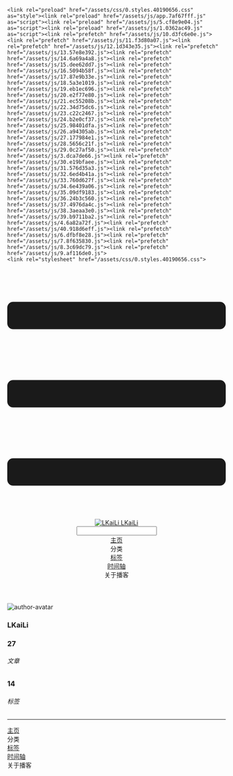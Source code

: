 <!DOCTYPE html>
<html lang="zh-CN">
  <head>
    <meta charset="utf-8">
    <meta name="viewport" content="width=device-width,initial-scale=1">
    <title>Other | LKaiLi</title>
    <meta name="generator" content="VuePress 1.8.2">
    <link rel="icon" href="https://pan.zealsay.com/blog/favicon.ico">
    <script language="javascript" type="text/javascript" src="https://cdn.bootcdn.net/ajax/libs/jquery/3.5.1/jquery.min.js"></script>
    <script language="javascript" type="text/javascript" src="/js/mouseClick.js"></script>
    <script>
          var _hmt = _hmt || [];
          (function() {
            var hm = document.createElement("script");
            hm.src = "https://hm.baidu.com/hm.js?b0aae218897fa9d8a9f76e9a77e0b3c6";
            var s = document.getElementsByTagName("script")[0]; 
            s.parentNode.insertBefore(hm, s);
          })();
        </script>
    <meta name="description" content="草 走 🤸 忽略">
    <meta name="viewport" content="width=device-width,initial-scale=1,user-scalable=no">
    
    <link rel="preload" href="/assets/css/0.styles.40190656.css" as="style"><link rel="preload" href="/assets/js/app.7af67fff.js" as="script"><link rel="preload" href="/assets/js/5.cf8e9e04.js" as="script"><link rel="preload" href="/assets/js/1.0362ac49.js" as="script"><link rel="prefetch" href="/assets/js/10.d3fc6e0e.js"><link rel="prefetch" href="/assets/js/11.f3d80a07.js"><link rel="prefetch" href="/assets/js/12.1d343e35.js"><link rel="prefetch" href="/assets/js/13.57e8e392.js"><link rel="prefetch" href="/assets/js/14.6a69a4a8.js"><link rel="prefetch" href="/assets/js/15.dee62dd7.js"><link rel="prefetch" href="/assets/js/16.5094b58f.js"><link rel="prefetch" href="/assets/js/17.87e9b33e.js"><link rel="prefetch" href="/assets/js/18.5a3e1019.js"><link rel="prefetch" href="/assets/js/19.eb1ec696.js"><link rel="prefetch" href="/assets/js/20.e2f77e80.js"><link rel="prefetch" href="/assets/js/21.ec55208b.js"><link rel="prefetch" href="/assets/js/22.34d75dc6.js"><link rel="prefetch" href="/assets/js/23.c22c2467.js"><link rel="prefetch" href="/assets/js/24.b2e0cf37.js"><link rel="prefetch" href="/assets/js/25.98401dfa.js"><link rel="prefetch" href="/assets/js/26.a94305ab.js"><link rel="prefetch" href="/assets/js/27.177984e1.js"><link rel="prefetch" href="/assets/js/28.5656c21f.js"><link rel="prefetch" href="/assets/js/29.0c27af50.js"><link rel="prefetch" href="/assets/js/3.dca7de66.js"><link rel="prefetch" href="/assets/js/30.e19bfaee.js"><link rel="prefetch" href="/assets/js/31.576d35a3.js"><link rel="prefetch" href="/assets/js/32.6ed4b41a.js"><link rel="prefetch" href="/assets/js/33.760d627f.js"><link rel="prefetch" href="/assets/js/34.6e439a06.js"><link rel="prefetch" href="/assets/js/35.09df9183.js"><link rel="prefetch" href="/assets/js/36.24b3c560.js"><link rel="prefetch" href="/assets/js/37.4976da4c.js"><link rel="prefetch" href="/assets/js/38.3aeaa3e0.js"><link rel="prefetch" href="/assets/js/39.b9711ba2.js"><link rel="prefetch" href="/assets/js/4.6a82a72f.js"><link rel="prefetch" href="/assets/js/40.918d6eff.js"><link rel="prefetch" href="/assets/js/6.dfbf8e28.js"><link rel="prefetch" href="/assets/js/7.8f635830.js"><link rel="prefetch" href="/assets/js/8.3c69dc79.js"><link rel="prefetch" href="/assets/js/9.af116de0.js">
    <link rel="stylesheet" href="/assets/css/0.styles.40190656.css">
  </head>
  <body>
    <div id="app" data-server-rendered="true"><div class="theme-container no-sidebar" data-v-1dc90b28><div data-v-1dc90b28><div id="loader-wrapper" class="loading-wrapper" data-v-d48f4d20 data-v-1dc90b28 data-v-1dc90b28><div class="loader-main" data-v-d48f4d20><div data-v-d48f4d20></div><div data-v-d48f4d20></div><div data-v-d48f4d20></div><div data-v-d48f4d20></div></div> <!----> <!----></div> <div class="password-shadow password-wrapper-out" style="display:none;" data-v-5cb9a64e data-v-1dc90b28 data-v-1dc90b28><h3 class="title" style="display:none;" data-v-5cb9a64e data-v-5cb9a64e>LKaiLi</h3> <!----> <label id="box" class="inputBox" style="display:none;" data-v-5cb9a64e data-v-5cb9a64e><input type="password" value="" data-v-5cb9a64e> <span data-v-5cb9a64e>Konck! Knock!</span> <button data-v-5cb9a64e>OK</button></label> <div class="footer" style="display:none;" data-v-5cb9a64e data-v-5cb9a64e><span data-v-5cb9a64e><i class="iconfont reco-theme" data-v-5cb9a64e></i> <a target="blank" href="https://vuepress-theme-reco.recoluan.com" data-v-5cb9a64e>vuePress-theme-reco</a></span> <span data-v-5cb9a64e><i class="iconfont reco-copyright" data-v-5cb9a64e></i> <a data-v-5cb9a64e><span data-v-5cb9a64e>LKaiLi</span>
            
          <!---->
          2021
        </a></span></div></div> <div class="hide" data-v-1dc90b28><div data-v-1dc90b28><div id="smart" class="wrapper-page" style="background-image:url(https://pan.zealsay.com/zealsay/cover/4.jpg);background-position-x:center;background-position-y:center;background-size:cover;background-repeat-x:no-repeat;background-repeat-y:no-repeat;" data-v-1dc90b28><header class="navbar" data-v-1dc90b28><div class="sidebar-button"><svg xmlns="http://www.w3.org/2000/svg" aria-hidden="true" role="img" viewBox="0 0 448 512" class="icon"><path fill="currentColor" d="M436 124H12c-6.627 0-12-5.373-12-12V80c0-6.627 5.373-12 12-12h424c6.627 0 12 5.373 12 12v32c0 6.627-5.373 12-12 12zm0 160H12c-6.627 0-12-5.373-12-12v-32c0-6.627 5.373-12 12-12h424c6.627 0 12 5.373 12 12v32c0 6.627-5.373 12-12 12zm0 160H12c-6.627 0-12-5.373-12-12v-32c0-6.627 5.373-12 12-12h424c6.627 0 12 5.373 12 12v32c0 6.627-5.373 12-12 12z"></path></svg></div> <a href="/" class="home-link router-link-active"><img src="/logo.png" alt="LKaiLi" class="logo"> <span class="site-name">LKaiLi</span></a> <div class="links"><div id="dayNightSwitch" class="generalWrapper" data-v-32f44868><a class="click" data-v-32f44868><div class="onOff daySwitch" data-v-32f44868><div class="star star1" data-v-32f44868></div> <div class="star star2" data-v-32f44868></div> <div class="star star3" data-v-32f44868></div> <div class="star star4" data-v-32f44868></div> <div class="star star5" data-v-32f44868></div> <div class="star sky" data-v-32f44868></div> <div class="sunMoon" data-v-32f44868><div class="crater crater1" data-v-32f44868></div> <div class="crater crater2" data-v-32f44868></div> <div class="crater crater3" data-v-32f44868></div> <div class="cloud part1" data-v-32f44868></div> <div class="cloud part2" data-v-32f44868></div></div></div></a></div> <div class="search-box"><i class="iconfont reco-search"></i> <input aria-label="Search" autocomplete="off" spellcheck="false" value=""> <!----></div> <nav class="nav-links can-hide"><div class="nav-item"><a href="/" class="nav-link"><i class="iconfont reco-home"></i>
  主页
</a></div><div class="nav-item"><div class="dropdown-wrapper"><a class="dropdown-title"><span class="title"><i class="iconfont reco-category"></i>
      分类
    </span> <span class="arrow right"></span></a> <ul class="nav-dropdown" style="display:none;"><li class="dropdown-item"><!----> <a href="/categories/Vue/" class="nav-link"><i class="iconfont undefined"></i>
  Vue
</a></li><li class="dropdown-item"><!----> <a href="/categories/JS 方法合集/" class="nav-link"><i class="iconfont undefined"></i>
  JS 方法合集
</a></li><li class="dropdown-item"><!----> <a href="/categories/正则表达式/" class="nav-link"><i class="iconfont undefined"></i>
  正则表达式
</a></li><li class="dropdown-item"><!----> <a href="/categories/Vue移动头条项目/" class="nav-link"><i class="iconfont undefined"></i>
  Vue移动头条项目
</a></li><li class="dropdown-item"><!----> <a href="/categories/axios/" class="nav-link"><i class="iconfont undefined"></i>
  axios
</a></li><li class="dropdown-item"><!----> <a href="/categories/TCP协议/" class="nav-link"><i class="iconfont undefined"></i>
  TCP协议
</a></li><li class="dropdown-item"><!----> <a href="/categories/token续签/" class="nav-link"><i class="iconfont undefined"></i>
  token续签
</a></li><li class="dropdown-item"><!----> <a href="/categories/节流、防抖函数/" class="nav-link"><i class="iconfont undefined"></i>
  节流、防抖函数
</a></li><li class="dropdown-item"><!----> <a href="/categories/杂项/" class="nav-link"><i class="iconfont undefined"></i>
  杂项
</a></li></ul></div></div><div class="nav-item"><a href="/tag/" class="nav-link"><i class="iconfont reco-tag"></i>
  标签
</a></div><div class="nav-item"><a href="/timeline/" class="nav-link"><i class="iconfont reco-date"></i>
  时间轴
</a></div><div class="nav-item"><div class="dropdown-wrapper"><a class="dropdown-title"><span class="title"><i class="iconfont reco-other"></i>
      关于播客
    </span> <span class="arrow right"></span></a> <ul class="nav-dropdown" style="display:none;"><li class="dropdown-item"><!----> <a href="/other/" class="nav-link"><i class="iconfont reco-account"></i>
  关于我
</a></li><li class="dropdown-item"><!----> <a href="/about/" class="nav-link"><i class="iconfont reco-mail"></i>
  联系我
</a></li></ul></div></div> <!----></nav></div></header> <div class="sidebar-mask" data-v-1dc90b28></div> <aside class="sidebar" data-v-1dc90b28><div class="personal-info-wrapper" data-v-03833281 data-v-1dc90b28><img src="https://i.loli.net/2021/05/17/rRzqv6kGHwATM41.png" alt="author-avatar" class="personal-img" data-v-03833281> <h3 class="name" data-v-03833281>
    LKaiLi
  </h3> <div class="num" data-v-03833281><div data-v-03833281><h3 data-v-03833281>27</h3> <h6 data-v-03833281>文章</h6></div> <div data-v-03833281><h3 data-v-03833281>14</h3> <h6 data-v-03833281>标签</h6></div></div> <hr data-v-03833281></div> <nav class="nav-links"><div class="nav-item"><a href="/" class="nav-link"><i class="iconfont reco-home"></i>
  主页
</a></div><div class="nav-item"><div class="dropdown-wrapper"><a class="dropdown-title"><span class="title"><i class="iconfont reco-category"></i>
      分类
    </span> <span class="arrow right"></span></a> <ul class="nav-dropdown" style="display:none;"><li class="dropdown-item"><!----> <a href="/categories/Vue/" class="nav-link"><i class="iconfont undefined"></i>
  Vue
</a></li><li class="dropdown-item"><!----> <a href="/categories/JS 方法合集/" class="nav-link"><i class="iconfont undefined"></i>
  JS 方法合集
</a></li><li class="dropdown-item"><!----> <a href="/categories/正则表达式/" class="nav-link"><i class="iconfont undefined"></i>
  正则表达式
</a></li><li class="dropdown-item"><!----> <a href="/categories/Vue移动头条项目/" class="nav-link"><i class="iconfont undefined"></i>
  Vue移动头条项目
</a></li><li class="dropdown-item"><!----> <a href="/categories/axios/" class="nav-link"><i class="iconfont undefined"></i>
  axios
</a></li><li class="dropdown-item"><!----> <a href="/categories/TCP协议/" class="nav-link"><i class="iconfont undefined"></i>
  TCP协议
</a></li><li class="dropdown-item"><!----> <a href="/categories/token续签/" class="nav-link"><i class="iconfont undefined"></i>
  token续签
</a></li><li class="dropdown-item"><!----> <a href="/categories/节流、防抖函数/" class="nav-link"><i class="iconfont undefined"></i>
  节流、防抖函数
</a></li><li class="dropdown-item"><!----> <a href="/categories/杂项/" class="nav-link"><i class="iconfont undefined"></i>
  杂项
</a></li></ul></div></div><div class="nav-item"><a href="/tag/" class="nav-link"><i class="iconfont reco-tag"></i>
  标签
</a></div><div class="nav-item"><a href="/timeline/" class="nav-link"><i class="iconfont reco-date"></i>
  时间轴
</a></div><div class="nav-item"><div class="dropdown-wrapper"><a class="dropdown-title"><span class="title"><i class="iconfont reco-other"></i>
      关于播客
    </span> <span class="arrow right"></span></a> <ul class="nav-dropdown" style="display:none;"><li class="dropdown-item"><!----> <a href="/other/" class="nav-link"><i class="iconfont reco-account"></i>
  关于我
</a></li><li class="dropdown-item"><!----> <a href="/about/" class="nav-link"><i class="iconfont reco-mail"></i>
  联系我
</a></li></ul></div></div> <!----></nav> <!----> </aside> <div class="password-shadow password-wrapper-in" style="display:none;" data-v-5cb9a64e data-v-1dc90b28><h3 class="title" style="display:none;" data-v-5cb9a64e data-v-5cb9a64e>Other</h3> <!----> <label id="box" class="inputBox" style="display:none;" data-v-5cb9a64e data-v-5cb9a64e><input type="password" value="" data-v-5cb9a64e> <span data-v-5cb9a64e>Konck! Knock!</span> <button data-v-5cb9a64e>OK</button></label> <div class="footer" style="display:none;" data-v-5cb9a64e data-v-5cb9a64e><span data-v-5cb9a64e><i class="iconfont reco-theme" data-v-5cb9a64e></i> <a target="blank" href="https://vuepress-theme-reco.recoluan.com" data-v-5cb9a64e>vuePress-theme-reco</a></span> <span data-v-5cb9a64e><i class="iconfont reco-copyright" data-v-5cb9a64e></i> <a data-v-5cb9a64e><span data-v-5cb9a64e>LKaiLi</span>
            
          <!---->
          2021
        </a></span></div></div></div> <div data-v-1dc90b28><main class="page" style="padding-right:0;"><div class="page-title" style="display:none;"><h1 class="title"></h1> <div class="page-info" data-v-0efa1f05><i class="iconfont reco-account" data-v-0efa1f05><span data-v-0efa1f05>LKaiLi</span></i> <!----> <i class="iconfont reco-eye" data-v-0efa1f05><span id="/blogs/other/第一篇文章.md" data-flag-title="Your Article Title" class="leancloud-visitors" data-v-0efa1f05><a class="leancloud-visitors-count" style="font-size:.9rem;font-weight:normal;color:#999;"></a></span></i> <!----></div></div> <!----> <footer class="page-edit" style="display:none;"><!----> <!----></footer> <!----> <!----> <!----></main> <!----></div></div></div></div></div><div class="global-ui"><div class="back-to-ceiling" style="right:1rem;bottom:6rem;width:2.5rem;height:2.5rem;border-radius:.25rem;line-height:2.5rem;display:none;" data-v-c6073ba8 data-v-c6073ba8><svg t="1574745035067" viewBox="0 0 1024 1024" version="1.1" xmlns="http://www.w3.org/2000/svg" p-id="5404" class="icon" data-v-c6073ba8><path d="M526.60727968 10.90185116a27.675 27.675 0 0 0-29.21455937 0c-131.36607665 82.28402758-218.69155461 228.01873535-218.69155402 394.07834331a462.20625001 462.20625001 0 0 0 5.36959153 69.94390903c1.00431239 6.55289093-0.34802892 13.13561351-3.76865779 18.80351572-32.63518765 54.11355614-51.75690182 118.55860487-51.7569018 187.94566865a371.06718723 371.06718723 0 0 0 11.50484808 91.98906777c6.53300375 25.50556257 41.68394495 28.14064038 52.69160883 4.22606766 17.37162448-37.73630017 42.14135425-72.50938081 72.80769204-103.21549295 2.18761121 3.04276886 4.15646224 6.24463696 6.40373557 9.22774369a1871.4375 1871.4375 0 0 0 140.04691725 5.34970492 1866.36093723 1866.36093723 0 0 0 140.04691723-5.34970492c2.24727335-2.98310674 4.21612437-6.18497483 6.3937923-9.2178004 30.66633723 30.70611158 55.4360664 65.4791928 72.80769147 103.21549355 11.00766384 23.91457269 46.15860503 21.27949489 52.69160879-4.22606768a371.15156223 371.15156223 0 0 0 11.514792-91.99901164c0-69.36717486-19.13165746-133.82216804-51.75690182-187.92578088-3.42062944-5.66790279-4.76302748-12.26056868-3.76865837-18.80351632a462.20625001 462.20625001 0 0 0 5.36959269-69.943909c-0.00994388-166.08943902-87.32547796-311.81420293-218.6915546-394.09823051zM605.93803103 357.87693858a93.93749974 93.93749974 0 1 1-187.89594924 6.1e-7 93.93749974 93.93749974 0 0 1 187.89594924-6.1e-7z" p-id="5405" data-v-c6073ba8></path><path d="M429.50777625 765.63860547C429.50777625 803.39355007 466.44236686 1000.39046097 512.00932183 1000.39046097c45.56695499 0 82.4922232-197.00623328 82.5015456-234.7518555 0-37.75494459-36.9345906-68.35043303-82.4922232-68.34111062-45.57627738-0.00932239-82.52019037 30.59548842-82.51086798 68.34111062z" p-id="5406" data-v-c6073ba8></path></svg></div><div></div><APlayer audio="" fixed="true" mini="true" theme="#647ea0" loop="loop" order="list" preload="auto" volume="0.3" mutex="true" lrc-type="0" list-folded="true" list-max-height="250" storage-name="vuepress-plugin-meting" id="aplayer-fixed"></APlayer><div id="goTop" class="hide-cat" data-v-bf92849a></div><div class="kanbanniang" data-v-5775ee02><div class="banniang-container" style="display:;" data-v-5775ee02><div class="messageBox" style="right:68px;bottom:190px;display:none;" data-v-5775ee02>
      欢迎来到 LKaiLi
    </div> <div class="operation" style="right:90px;bottom:40px;display:none;" data-v-5775ee02><i class="kbnfont kbn-ban-home ban-home" data-v-5775ee02></i> <i class="kbnfont kbn-ban-message message" data-v-5775ee02></i> <i class="kbnfont kbn-ban-close close" data-v-5775ee02></i> <a target="_blank" href="https://vuepress-theme-reco.recoluan.com/views/plugins/kanbanniang.html" data-v-5775ee02><i class="kbnfont kbn-ban-info info" data-v-5775ee02></i></a> <i class="kbnfont kbn-ban-theme skin" style="display:none;" data-v-5775ee02></i></div> <canvas id="banniang" width="120" height="322" class="live2d" style="right:90px;bottom:-20px;opacity:0.9;" data-v-5775ee02></canvas></div> <div class="showBanNiang" style="display:none;" data-v-5775ee02>
    看板娘
  </div></div></div></div>
    <script src="/assets/js/app.7af67fff.js" defer></script><script src="/assets/js/5.cf8e9e04.js" defer></script><script src="/assets/js/1.0362ac49.js" defer></script>
  </body>
</html>
